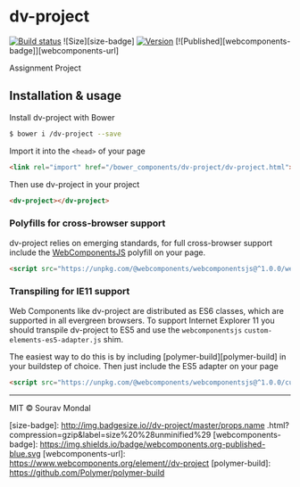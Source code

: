 # dv-project
[![Build status][travis-badge]][travis-url] ![Size][size-badge] [![Version][tag-badge]][releases-url] [![Published][webcomponents-badge]][webcomponents-url]

Assignment Project

## Installation & usage

Install dv-project with Bower

```sh
$ bower i /dv-project --save
```

Import it into the `<head>` of your page

```html
<link rel="import" href="/bower_components/dv-project/dv-project.html">
```

Then use dv-project in your project

```html
<dv-project></dv-project>
```

### Polyfills for cross-browser support

dv-project relies on emerging standards, for full cross-browser support include the [WebComponentsJS](https://github.com/webcomponents/webcomponentsjs) polyfill on your page.

```html
<script src="https://unpkg.com/@webcomponents/webcomponentsjs@^1.0.0/webcomponents-loader.js"></script>
```

### Transpiling for IE11 support

Web Components like dv-project are distributed as ES6 classes, which are supported in all evergreen browsers. To support Internet Explorer 11 you should transpile dv-project to ES5 and use the `webcomponentsjs` `custom-elements-es5-adapter.js` shim. 

The easiest way to do this is by including [polymer-build][polymer-build] in your buildstep of choice. Then just include the ES5 adapter on your page

```html
<script src="https://unpkg.com/@webcomponents/webcomponentsjs@^1.0.0/custom-elements-es5-adapter.js"></script>
```

***

MIT © Sourav Mondal

[tag-badge]: https://img.shields.io/github/tag//dv-project.svg
[releases-url]: https://github.com//dv-project/releases
[travis-badge]: https://img.shields.io/travis//dv-project.svg
[travis-url]: https://travis-ci.org//dv-project
[size-badge]: http://img.badgesize.io//dv-project/master/props.name .html?compression=gzip&label=size%20%28unminified%29
[webcomponents-badge]: https://img.shields.io/badge/webcomponents.org-published-blue.svg
[webcomponents-url]: https://www.webcomponents.org/element//dv-project
[polymer-build]: https://github.com/Polymer/polymer-build

